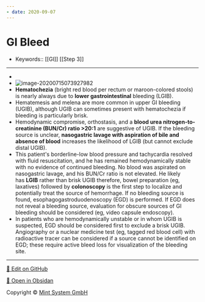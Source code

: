 ```yaml
---
- date: 2020-09-07
---
```


# GI Bleed

- Keywords:: [[GI]] [[Step 3]]
---

-
- ![image-20200715073927982](https://photos.thisispiggy.com/file/wikiFiles/image-20200715073927982.png)
- **Hematochezia** (bright red blood per rectum or maroon-colored stools) is nearly always due to **lower gastrointestinal** bleeding (LGIB).
- Hematemesis and melena are more common in upper GI bleeding (UGIB), although UGIB can sometimes present with hematochezia if bleeding is particularly brisk.
- Hemodynamic compromise, orthostasis, and a **blood urea nitrogen-to-creatinine (BUN/Cr) ratio >20:1** are suggestive of UGIB. If the bleeding source is unclear, **nasogastric lavage with aspiration of bile and absence of blood** increases the likelihood of LGIB (but cannot exclude distal UGIB).
- This patient's borderline-low blood pressure and tachycardia resolved with fluid resuscitation, and he has remained hemodynamically stable with no evidence of continued bleeding. No blood was aspirated on nasogastric lavage, and his BUN/Cr ratio is not elevated. He likely has **LGIB** rather than brisk UGIB therefore, bowel preparation (eg, laxatives) followed by **colonoscopy** is the first step to localize and potentially treat the source of hemorrhage. If no bleeding source is found, esophagogastroduodenoscopy (EGD) is performed. If EGD does not reveal a bleeding source, evaluation for obscure sources of GI bleeding should be considered (eg, video capsule endoscopy).
- In patients who are hemodynamically unstable or in whom UGIB is suspected, EGD should be considered first to exclude a brisk UGIB. Angiography or a nuclear medicine test (eg, tagged red blood cell) with radioactive tracer can be considered if a source cannot be identified on EGD; these require active bleed loss for visualization of the bleeding site.


<hr>

[📝 Edit on GitHub](https://github.com/Mint-System/Knowledge/blob/master/GI%20Bleed.md)

[📂 Open in Obsidan](obsidian://open?vault=Knowledge%20Mint%20System&file=GI%20Bleed.md ':target=_self')

<footer>Copyright © <a href="https://www.mint-system.ch/">Mint System GmbH</a></footer>